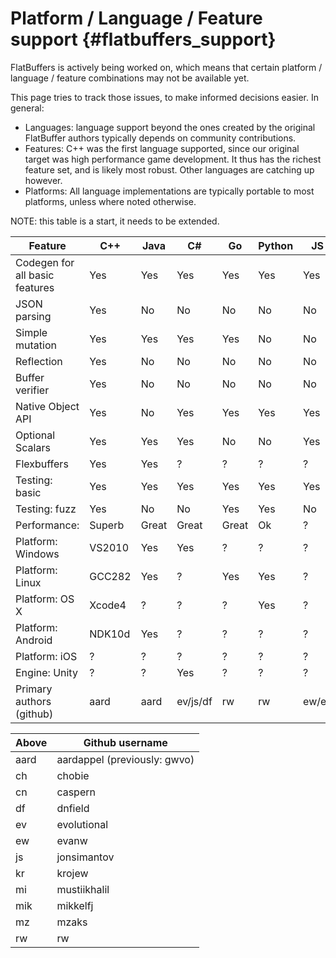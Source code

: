 Platform / Language / Feature support    {#flatbuffers_support}
=====================================

FlatBuffers is actively being worked on, which means that certain platform /
language / feature combinations may not be available yet.

This page tries to track those issues, to make informed decisions easier.
In general:

  * Languages: language support beyond the ones created by the original
    FlatBuffer authors typically depends on community contributions.
  * Features: C++ was the first language supported, since our original
    target was high performance game development. It thus has the richest
    feature set, and is likely most robust. Other languages are catching up
    however.
  * Platforms: All language implementations are typically portable to most
    platforms, unless where noted otherwise.

NOTE: this table is a start, it needs to be extended.

Feature                        | C++    | Java  | C#       | Go    | Python | JS    | TS  | C      | PHP | Dart    | Lobster | Rust   | Swift
------------------------------ | ------ | ----- | -------- | ----- | ------ | ----- | --- | ------ | --- | ------- | ------- | ------ | ------
Codegen for all basic features | Yes    | Yes   | Yes      | Yes   | Yes    | Yes   | Yes | Yes    | WiP | Yes     | Yes     | Yes    | Yes
JSON parsing                   | Yes    | No    | No       | No    | No     | No    | No  | Yes    | No  | No      | Yes     | No     | No
Simple mutation                | Yes    | Yes   | Yes      | Yes   | No     | No    | No  | No     | No  | No      | No      | No     | Yes
Reflection                     | Yes    | No    | No       | No    | No     | No    | No  | Basic  | No  | No      | No      | No     | No
Buffer verifier                | Yes    | No    | No       | No    | No     | No    | No  | Yes    | No  | No      | No      | No     | No
Native Object API              | Yes    | No    | Yes      | Yes   | Yes    | Yes   | Yes | No     | No  | No      | No      | No     | No
Optional Scalars               | Yes    | Yes   | Yes      | No    | No     | Yes   | Yes | Yes    | No  | No      | Yes     | Yes    | Yes
Flexbuffers                    | Yes    | Yes   | ?        | ?     | ?      | ?     | ?   | ?      | ?   | ?       | ?       | Yes    | ?
Testing: basic                 | Yes    | Yes   | Yes      | Yes   | Yes    | Yes   | Yes | Yes    | ?   | Yes     | Yes     | Yes    | Yes
Testing: fuzz                  | Yes    | No    | No       | Yes   | Yes    | No    | No  | No     | ?   | No      | No      | Yes    | No
Performance:                   | Superb | Great | Great    | Great | Ok     | ?     | ?   | Superb | ?   | ?       | Great   | Superb | Great
Platform: Windows              | VS2010 | Yes   | Yes      | ?     | ?      | ?     | Yes | VS2010 | ?   | Yes     | Yes     | Yes    | No
Platform: Linux                | GCC282 | Yes   | ?        | Yes   | Yes    | ?     | Yes | Yes    | ?   | Yes     | Yes     | Yes    | Yes
Platform: OS X                 | Xcode4 | ?     | ?        | ?     | Yes    | ?     | Yes | Yes    | ?   | Yes     | Yes     | Yes    | Yes
Platform: Android              | NDK10d | Yes   | ?        | ?     | ?      | ?     | ?   | ?      | ?   | Flutter | Yes     | ?      | No
Platform: iOS                  | ?      | ?     | ?        | ?     | ?      | ?     | ?   | ?      | ?   | Flutter | Yes     | ?      | Yes
Engine: Unity                  | ?      | ?     | Yes      | ?     | ?      | ?     | ?   | ?      | ?   | ?       | No      | ?      | No
Primary authors (github)       | aard   | aard  | ev/js/df | rw    | rw     | ew/ev | kr  | mik    | ch  | df      | aard    | rw/cn  | mi/mz

Above | Github username
----- | -----------------------------
aard  | aardappel (previously: gwvo)
ch    | chobie
cn    | caspern
df    | dnfield
ev    | evolutional
ew    | evanw
js    | jonsimantov
kr    | krojew
mi    | mustiikhalil
mik   | mikkelfj
mz    | mzaks
rw    | rw

<br>
